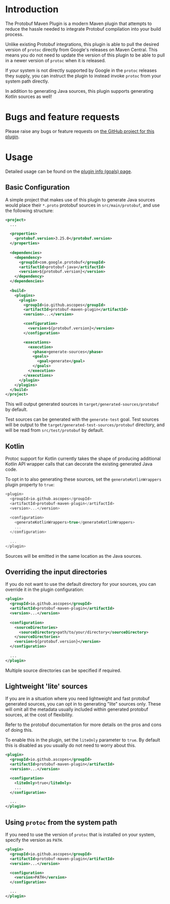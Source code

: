 Introduction
============

The Protobuf Maven Plugin is a modern Maven plugin that attempts to reduce the hassle needed to
integrate Protobuf compilation into your build process.

Unlike existing Protobuf integrations, this plugin is able to pull the desired version of
`protoc` directly from Google's releases on Maven Central. This means you do not need to update 
the version of this plugin to be able to pull in a newer version of `protoc` when it is released.

If your system is not directly supported by Google in the `protoc` releases they supply, you can
instruct the plugin to instead invoke `protoc` from your system path directly.

In addition to generating Java sources, this plugin supports generating Kotlin sources as well!

Bugs and feature requests
=========================

Please raise any bugs or feature requests on 
[the GitHub project for this plugin](https://github.com/ascopes/protobuf-maven-plugin/issues).

Usage
=====

Detailed usage can be found on the [plugin info (goals) page](plugin-info.html).

Basic Configuration
-------------------

A simple project that makes use of this plugin to generate Java sources would place their
`*.proto` protobuf sources in `src/main/protobuf`, and use the following structure:

```xml
<project>
  ...

  <properties>
    <protobuf.version>3.25.0</protobuf.version>
  </properties>
  
  <dependencies>
    <dependency>
      <groupId>com.google.protobuf</groupId>
      <artifactId>protobuf-java</artifactId>
      <version>${protobuf.version}</version>
    </dependency>
  </dependencies>
  
  <build>
    <plugins>
      <plugin>
        <groupId>io.github.ascopes</groupId>
        <artifactId>protobuf-maven-plugin</artifactId>
        <version>...</version>

        <configuration>
          <version>${protobuf.version}</version>
        </configuration>

        <executions>
          <execution>
            <phase>generate-sources</phase>
            <goals>
              <goal>generate</goal>
            </goals>
          </execution>
        </executions>
      </plugin>
    </plugins>
  </build>
</project>
```

This will output generated sources in `target/generated-sources/protobuf` by default.

Test sources can be generated with the `generate-test` goal. Test sources will be output to
the `target/generated-test-sources/protobuf` directory, and will be read from
`src/test/protobuf` by default.

Kotlin
------

Protoc support for Kotlin currently takes the shape of producing additional Kotlin API wrapper
calls that can decorate the existing generated Java code.

To opt in to also generating these sources, set the `generateKotlinWrappers` plugin property to
`true`:

```kotlin
<plugin>
  <groupId>io.github.ascopes</groupId>
  <artifactId>protobuf-maven-plugin</artifactId>
  <version>...</version>
  
  <configuration>
    <generateKotlinWrappers>true</generateKotlinWrappers>
    ...
  </configuration>
    
  ...
</plugin>
```

Sources will be emitted in the same location as the Java sources.

Overriding the input directories
--------------------------------

If you do not want to use the default directory for your sources, you can override it in the
plugin configuration:

```xml
<plugin>
  <groupId>io.github.ascopes</groupId>
  <artifactId>protobuf-maven-plugin</artifactId>
  <version>...</version>
  
  <configuration>
    <sourceDirectories>
      <sourceDirectory>path/to/your/directory</sourceDirectory>
    </sourceDirectories>
    <version>${protobuf.version}</version>
  </configuration>
  
  ...
</plugin>
```

Multiple source directories can be specified if required.

Lightweight 'lite' sources
--------------------------

If you are in a situation where you need lightweight and fast protobuf generated sources, you
can opt in to generating "lite" sources only. These will omit all the metadata usually included
within generated protobuf sources, at the cost of flexibility.

Refer to the protobuf documentation for more details on the pros and cons of doing this.

To enable this in the plugin, set the `liteOnly` parameter to `true`. By default this is disabled
as you usually do not need to worry about this.

```xml
<plugin>
  <groupId>io.github.ascopes</groupId>
  <artifactId>protobuf-maven-plugin</artifactId>
  <version>...</version>

  <configuration>
    <liteOnly>true</liteOnly>
    ...
  </configuration>

  ...
</plugin>
```

Using `protoc` from the system path
-----------------------------------

If you need to use the version of `protoc` that is installed on your system, specify the version
as `PATH`.

```xml
<plugin>
  <groupId>io.github.ascopes</groupId>
  <artifactId>protobuf-maven-plugin</artifactId>
  <version>...</version>

  <configuration>
    <version>PATH</version>
  </configuration>

  ...
</plugin>
```
